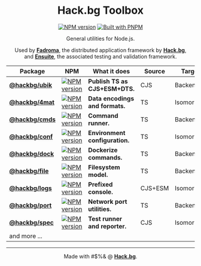 <div align="center">

# Hack.bg Toolbox

[![NPM version](https://img.shields.io/npm/v/@hackbg/toolbox?color=9013fe&label=@hackbg/toolbox&style=for-the-badge)](https://www.npmjs.com/package/@hackbg/toolbox)
[![Built with PNPM](https://img.shields.io/badge/Built%20with-PNPM-%239013fe?style=for-the-badge)](https://pnpm.io)

General utilities for Node.js.

Used by [**Fadroma**](https://github.com/hackbg/fadroma), the distributed application framework by [**Hack.bg**](https://foss.hack.bg),<br>
and [**Ensuite**](https://github.com/hackbg/ensuite), the associated testing and validation framework.

|Package|NPM|What it does|Source|Target|
|---|---|---|---|---|
|[**@hackbg/ubik**](./ubik)|[![NPM version](https://img.shields.io/npm/v/@hackbg/ubik?color=9013fe&label=&style=for-the-badge)](https://www.npmjs.com/package/@hackbg/ubik)|**Publish TS as CJS+ESM+DTS.**  |CJS    |Backend   |
|[**@hackbg/4mat**](./4mat)|[![NPM version](https://img.shields.io/npm/v/@hackbg/4mat?color=9013fe&label=&style=for-the-badge)](https://www.npmjs.com/package/@hackbg/4mat)|**Data encodings and formats.** |TS     |Isomorphic|
|[**@hackbg/cmds**](./cmds)|[![NPM version](https://img.shields.io/npm/v/@hackbg/cmds?color=9013fe&label=&style=for-the-badge)](https://www.npmjs.com/package/@hackbg/cmds)|**Command runner.**             |TS     |Backend   |
|[**@hackbg/conf**](./conf)|[![NPM version](https://img.shields.io/npm/v/@hackbg/conf?color=9013fe&label=&style=for-the-badge)](https://www.npmjs.com/package/@hackbg/conf)|**Environment configuration.**  |TS     |Isomorphic|
|[**@hackbg/dock**](./dock)|[![NPM version](https://img.shields.io/npm/v/@hackbg/dock?color=9013fe&label=&style=for-the-badge)](https://www.npmjs.com/package/@hackbg/dock)|**Dockerize commands.**         |TS     |Backend   |
|[**@hackbg/file**](./file)|[![NPM version](https://img.shields.io/npm/v/@hackbg/file?color=9013fe&label=&style=for-the-badge)](https://www.npmjs.com/package/@hackbg/file)|**Filesystem model.**           |TS     |Backend   |
|[**@hackbg/logs**](./logs)|[![NPM version](https://img.shields.io/npm/v/@hackbg/logs?color=9013fe&label=&style=for-the-badge)](https://www.npmjs.com/package/@hackbg/logs)|**Prefixed console.**           |CJS+ESM|Isomorphic|
|[**@hackbg/port**](./port)|[![NPM version](https://img.shields.io/npm/v/@hackbg/port?color=9013fe&label=&style=for-the-badge)](https://www.npmjs.com/package/@hackbg/port)|**Network port utilities.**     |TS     |Backend   |
|[**@hackbg/spec**](./spec)|[![NPM version](https://img.shields.io/npm/v/@hackbg/spec?color=9013fe&label=&style=for-the-badge)](https://www.npmjs.com/package/@hackbg/spec)|**Test runner and reporter.**   |CJS    |Isomorphic|
| and more ... |

---

Made with #$%& @ [**Hack.bg**](https://foss.hack.bg).

</div>
